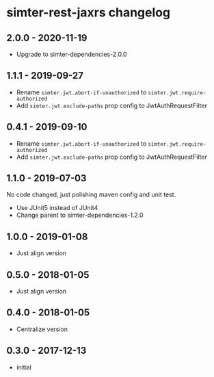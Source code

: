 # simter-rest-jaxrs changelog

## 2.0.0 - 2020-11-19

- Upgrade to simter-dependencies-2.0.0

## 1.1.1 - 2019-09-27

- Rename `simter.jwt.abort-if-unauthorized` to `simter.jwt.require-authorized`
- Add `simter.jwt.exclude-paths` prop config to JwtAuthRequestFilter

## 0.4.1 - 2019-09-10

- Rename `simter.jwt.abort-if-unauthorized` to `simter.jwt.require-authorized`
- Add `simter.jwt.exclude-paths` prop config to JwtAuthRequestFilter

## 1.1.0 - 2019-07-03

No code changed, just polishing maven config and unit test.

- Use JUnit5 instead of JUnit4
- Change parent to simter-dependencies-1.2.0

## 1.0.0 - 2019-01-08

- Just align version

## 0.5.0 - 2018-01-05

- Just align version

## 0.4.0 - 2018-01-05

- Centralize version

## 0.3.0 - 2017-12-13

- initial